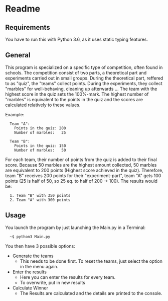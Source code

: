 # Readme

## Requirements

You have to run this with Python 3.6, as it uses static typing features.

## General

This program is specialized on a specific type of competition, often found in schools.
The competition consist of two parts, a theoretical part and experiments carried out in small groups.
During the theoretical part, reffered to as "quiz", the "teams" collect points.
During the experiments, they collect "marbles" for well-behaving, cleaning up afterwards ...
The team with the highest score in the quiz sets the 100%-mark.
The highest number of "marbles" is equivalent to the points in the quiz and the scores
are calculated relatively to these values.

Example:
```
  Team "A":
    Points in the quiz: 200
    Number of marbles:   25

  Team "B":
    Points in the quiz: 150
    Number of marbles:   50
```
For each team, their number of points from the quiz is added to their final score.
Because 50 marbles are the highest amount collected, 50 marbles are equivalent to 200 points
(Highest score achieved in the quiz). Therefore, team "B" receives 200 points for their "experiment-part",
team "A" gets 100 points (25 is half of 50, so 25 eq. to half of 200 -> 100).
The results would be:
```
  1. Team "B" with 350 points
  2. Team "A" with 300 points
```

## Usage

You launch the program by just launching the Main.py in a Terminal:
```
  ~$ python3 Main.py
```
You then have 3 possible options:
  - Generate the teams
    - This needs to be done first. To reset the teams,
      just select the option in the menu again.
  - Enter the results
    - Here you can enter the results for every team.
    - To overwrite, put in new results
  - Calculate Winner
    - The Results are calculated and the details are printed to the console.
